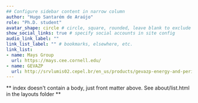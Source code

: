 ```yaml
---
## Configure sidebar content in narrow column
author: "Hugo Santarém de Araújo"
role: "Ph.D. student"
avatar_shape: circle # circle, square, rounded, leave blank to exclude
show_social_links: true # specify social accounts in site config
audio_link_label: ""
link_list_label: "" # bookmarks, elsewhere, etc.
link_list:
- name: Mays Group
  url: https://mays.cee.cornell.edu/
- name: GEVAZP
  url: http://srvlumis02.cepel.br/en_us/products/gevazp-energy-and-periodic-streamflow-synthetic-series-generation.htm
---
```


** index doesn't contain a body, just front matter above.
See about/list.html in the layouts folder **